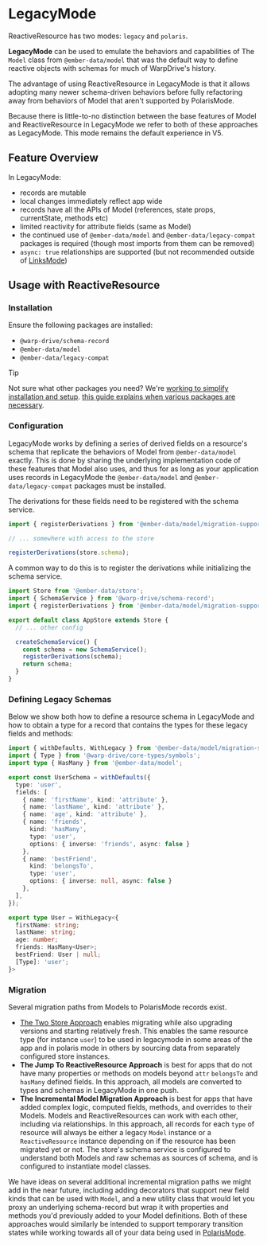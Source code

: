 # LegacyMode

ReactiveResource has two modes: `legacy` and `polaris`.

**LegacyMode** can be used to emulate the behaviors and capabilities of The `Model` class from `@ember-data/model` that was the default way to define reactive objects with schemas for much of WarpDrive's history.

The advantage of using ReactiveResource in LegacyMode is that it allows adopting many newer schema-driven behaviors before fully refactoring away from behaviors of Model that aren't supported by PolarisMode.

Because there is little-to-no distinction between the base features of Model and ReactiveResource in LegacyMode we refer to both of these approaches as LegacyMode. This mode remains the default experience in V5.

## Feature Overview

In LegacyMode:

- records are mutable
- local changes immediately reflect app wide
- records have all the APIs of Model (references, state props, currentState, methods etc)
- limited reactivity for attribute fields (same as Model)
- the continued use of `@ember-data/model` and `@ember-data/legacy-compat` packages is required (though most imports from them can be removed)
- `async: true` relationships are supported (but not recommended outside of [LinksMode](../../links-mode.md))


## Usage with ReactiveResource

### Installation

Ensure the following packages are installed:

- `@warp-drive/schema-record`
- `@ember-data/model`
- `@ember-data/legacy-compat`

> [!TIP]
> Not sure what other packages you need? We're [working to simplify installation and setup](https://rfcs.emberjs.com/id/1075-warp-drive-package-unification/). [this guide explains when various packages are necessary](/guides/installation/).

### Configuration

LegacyMode works by defining a series of derived fields on a resource's schema that replicate the behaviors of
Model from `@ember-data/model` exactly. This is done by sharing the underlying implementation code of
these features that Model also uses, and thus for as long as your application uses records in LegacyMode
the `@ember-data/model` and `@ember-data/legacy-compat` packages must be installed.

The derivations for these fields need to be registered with the schema service.

```ts
import { registerDerivations } from '@ember-data/model/migration-support';

// ... somewhere with access to the store

registerDerivations(store.schema);
```

A common way to do this is to register the derivations while initializing the schema service.

```ts
import Store from '@ember-data/store';
import { SchemaService } from '@warp-drive/schema-record';
import { registerDerivations } from '@ember-data/model/migration-support';

export default class AppStore extends Store {
  // ... other config

  createSchemaService() {
    const schema = new SchemaService();
    registerDerivations(schema);
    return schema;
  }
}

```

### Defining Legacy Schemas

Below we show both how to define a resource schema in LegacyMode and how to obtain a type
for a record that contains the types for these legacy fields and methods:

```ts
import { withDefaults, WithLegacy } from '@ember-data/model/migration-support';
import { Type } from '@warp-drive/core-types/symbols';
import type { HasMany } from '@ember-data/model';

export const UserSchema = withDefaults({
  type: 'user',
  fields: [
    { name: 'firstName', kind: 'attribute' },
    { name: 'lastName', kind: 'attribute' },
    { name: 'age', kind: 'attribute' },
    { name: 'friends',
      kind: 'hasMany',
      type: 'user',
      options: { inverse: 'friends', async: false }
    },
    { name: 'bestFriend',
      kind: 'belongsTo',
      type: 'user',
      options: { inverse: null, async: false }
    },
  ],
});

export type User = WithLegacy<{
  firstName: string;
  lastName: string;
  age: number;
  friends: HasMany<User>;
  bestFriend: User | null;
  [Type]: 'user';
}>
```

### Migration

Several migration paths from Models to PolarisMode records exist.

- [The Two Store Approach](../../migrating/two-store-migration.md) enables migrating while also upgrading versions and starting relatively fresh. This enables the same resource type (for instance `user`) to be used in legacymode in some areas of the app and in polaris mode in others by sourcing data from separately
configured store instances.
- **The Jump To ReactiveResource Approach** is best for apps that do not have many properties or methods on models beyond `attr` `belongsTo` and `hasMany` defined fields. In this approach, all models are converted to types and schemas in LegacyMode in one push.
- **The Incremental Model Migration Approach** is best for apps that have added complex logic, computed fields, methods, and overrides to their Models. Models and ReactiveResources can work with each other, including via relationships. In this approach, all records for each `type` of resource will always be either a legacy `Model` instance or a `ReactiveResource` instance depending on if the resource has been migrated yet or not. The store's schema service is configured to understand both Models and raw schemas as sources of schema, and is configured to instantiate model classes.

We have ideas on several additional incremental migration paths we might add in the near future, including adding decorators that support new field kinds that can be used with `Model`, and a new utility class that would let you proxy an underlying schema-record but wrap it with properties and methods you'd previously added to your Model definitions. Both of these approaches would similarly be intended to support temporary transition states while working towards all of your data being used in [PolarisMode](../polaris/overview.md).

